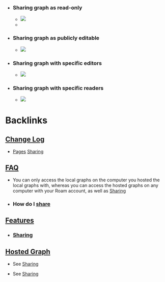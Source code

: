- ### Sharing graph as read-only
    - ![](https://firebasestorage.googleapis.com/v0/b/firescript-577a2.appspot.com/o/imgs%2Fapp%2Fhelp-documentation%2Fzku2IXzUiI.gif?alt=media&token=169f61f6-e752-48a0-832f-2fbc13b84352)
    - 
- ### Sharing graph as publicly editable
    - ![](https://firebasestorage.googleapis.com/v0/b/firescript-577a2.appspot.com/o/imgs%2Fapp%2Fhelp-documentation%2F3WqdnWRZwg.gif?alt=media&token=63ee15ac-a74c-485a-9300-720497a5c2b9)
- ### Sharing graph with specific editors
    - ![](https://firebasestorage.googleapis.com/v0/b/firescript-577a2.appspot.com/o/imgs%2Fapp%2Fhelp-documentation%2FY-FPojuhvr.gif?alt=media&token=5380268f-65f5-41b6-ad41-03f21f118bac)
- ### Sharing graph with specific readers
    - ![](https://firebasestorage.googleapis.com/v0/b/firescript-577a2.appspot.com/o/imgs%2Fapp%2Fhelp-documentation%2F3Y6w9oqp9k.gif?alt=media&token=1295e3f2-0936-43ff-915b-243845477fe2)

# Backlinks
## [Change Log](<Change Log.md>)
- [Pages](<Pages.md>) [Sharing](<Sharing.md>)

## [FAQ](<FAQ.md>)
- You can only access the local graphs on the computer you hosted the local graphs with, whereas you can access the hosted graphs on any computer with your Roam account, as well as [Sharing](<Sharing.md>)

- ### **How do I** [share]([Sharing](<Sharing.md>))

## [Features](<Features.md>)
- ### [Sharing]([Sharing](<Sharing.md>))

## [Hosted Graph](<Hosted Graph.md>)
- See [Sharing](<Sharing.md>)

- See [Sharing](<Sharing.md>)

